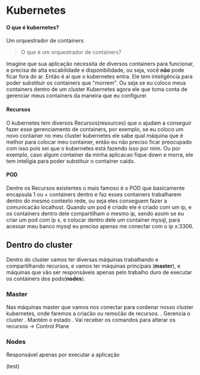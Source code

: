 # Kubernetes

#### O que é kubernetes?

Um orquestrador de containers

> O que é um orquestrador de containers?

Imagine que sua aplicação necessita de diversos containers para funcionar, e precisa de alta escabilidade e disponibilidade, ou seja, você **não** pode ficar fora do ar. Então é ai que o kubernetes entra. Ele tem inteligência para poder substituir os containers que "morrem". Ou seja se eu coloco meus containers dentro de um cluster Kubernetes agora ele que toma conta de gerenciar meus containers da maneira que eu configurei

#### Recursos

O kubernetes tem diversos Recursos(resources) que o ajudam a conseguir fazer esse gerenciamento de containers, por exemplo, se eu coloco um novo container no meu cluster kubernetes ele sabe qual máquina que é melhor para colocar meu container, então eu não preciso ficar preocupado com isso pois sei que o kubernetes está fazendo isso por mim.
Ou por exemplo, caso algum container da minha aplicacao fique down e morra, ele tem inteligia para poder substituir o container caído.

#### POD

Dentre os Recursos existentes o mais famoso é o POD que basicamente encapsula 1 ou + containers dentro e faz esses containers trabalharem dentro do mesmo contexto rede, ou seja eles conseguem fazer a comunicaćão localhost.
Quando um pod é criado ele é criado com um ip, e os containers dentro dele compartilham o mesmo ip, sendo assim se eu criar um pod com ip x, e colocar dentro dele um container mysql, para acessar meu banco mysql eu preciso apenas me conectar com o ip x:3306.

## Dentro do cluster

Dentro do cluster vamos ter diversas máquinas trabalhando e compartilhando recursos,
e vamos ter máquinas principais (**master**), e máquinas que vão ser responsáveis apenas pelo trabalho duro de executar os containers dos pods(**nodes**).

### Master

Nas máquinas master que vamos nos conectar para cordenar nosso cluster kubernetes, onde faremos a criaćão ou remoćão de recursos.
. Gerencia o cluster
. Mantém o estado
. Vai receber os comandos para alterar os recursos -> Control Plane

### Nodes

Responsável apenas por executar a aplicação

(test)

